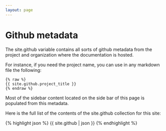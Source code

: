 ```yaml
---
layout: page
---
```


# Github metadata

The site.github variable contains all sorts of github metadata from the project and organization where the documentation is hosted.

For instance, if you need the project name, you can use in any markdown file the following:

```
{% raw %}
{{ site.github.project_title }}
{% endraw %}
```

Most of the sidebar content located on the side bar of this page is populated from this metadata.

Here is the full list of the contents of the site.github collection for this site:

{% highlight json %}
    {{ site.github | json }}
{% endhighlight %}